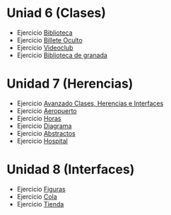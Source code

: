 # Uniad 6 (Clases)

* Ejercicio [Biblioteca](src/biblioteca)
* Ejercicio [Billete Oculto](src/billeteoculto)
* Ejercicio [Videoclub](src/videoclub)
* Ejercicio [Biblioteca de granada](src/bibliotecagranada)

# Unidad 7 (Herencias)

* Ejercicio [Avanzado Clases, Herencias e Interfaces](src/ejercicioavanzado)
* Ejercicio [Aeropuerto](src/aeropuerto)
* Ejercicio [Horas](src/horas)
* Ejercicio [Diagrama](src/diagrama)
* Ejercicio [Abstractos](src/abstractas)
* Ejercicio [Hospital](src/hospital)

# Unidad 8 (Interfaces)

* Ejercicio [Figuras](src/figuras)
* Ejercicio [Cola](src/cola)
* Ejercicio [Tienda](src/tienda)